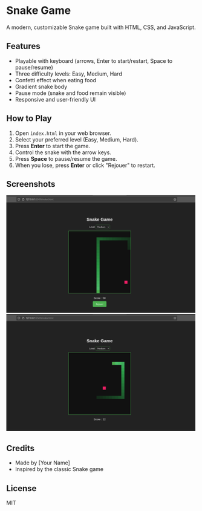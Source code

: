 # Snake Game

A modern, customizable Snake game built with HTML, CSS, and JavaScript.

## Features
- Playable with keyboard (arrows, Enter to start/restart, Space to pause/resume)
- Three difficulty levels: Easy, Medium, Hard
- Confetti effect when eating food
- Gradient snake body
- Pause mode (snake and food remain visible)
- Responsive and user-friendly UI

## How to Play
1. Open `index.html` in your web browser.
2. Select your preferred level (Easy, Medium, Hard).
3. Press **Enter** to start the game.
4. Control the snake with the arrow keys.
5. Press **Space** to pause/resume the game.
6. When you lose, press **Enter** or click "Rejouer" to restart.

## Screenshots

<img src="https://raw.githubusercontent.com/enocben/snack-game/main/screenshoot/1.png" alt="screenshot 1" width="500"/>
<img src="https://raw.githubusercontent.com/enocben/snack-game/main/screenshoot/2.png" alt="screenshot 2" width="500"/>

## Credits
- Made by [Your Name]
- Inspired by the classic Snake game

## License
MIT
